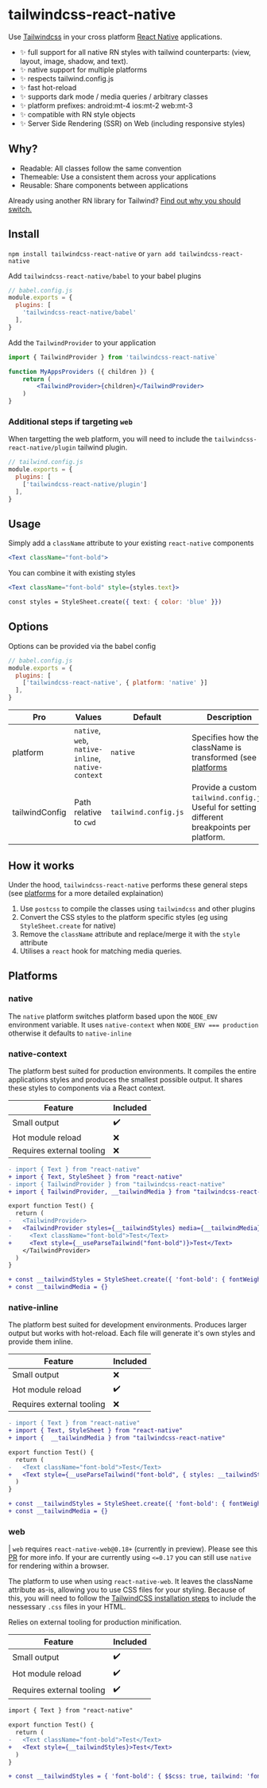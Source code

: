 # tailwindcss-react-native

Use [Tailwindcss](https://tailwindcss.com/) in your cross platform [React Native](https://reactnative.dev/) applications.

* :sparkles: full support for all native RN styles with tailwind counterparts: (view, layout, image, shadow, and text).
* :sparkles: native support for multiple platforms 
* :sparkles: respects tailwind.config.js
* :sparkles: fast hot-reload
* :sparkles: supports dark mode / media queries / arbitrary classes
* :sparkles: platform prefixes: android:mt-4 ios:mt-2 web:mt-3
* :sparkles: compatible with RN style objects
* :sparkles: Server Side Rendering (SSR) on Web (including responsive styles)

## Why?

* Readable: All classes follow the same convention
* Themeable: Use a consistent them across your applications
* Reusable: Share components between applications

Already using another RN library for Tailwind? [Find out why you should switch.](./docs/library-comparision.md)

## Install

`npm install tailwindcss-react-native` or `yarn add tailwindcss-react-native`

Add `tailwindcss-react-native/babel` to your babel plugins 

```js
// babel.config.js
module.exports = {
  plugins: [
    'tailwindcss-react-native/babel'
  ],
}
```
Add the `TailwindProvider` to your application

```jsx
import { TailwindProvider } from 'tailwindcss-react-native`

function MyAppsProviders ({ children }) {
    return (
        <TailwindProvider>{children}</TailwindProvider>
    )
}
```

### Additional steps if targeting `web`

When targetting the web platform, you will need to include the `tailwindcss-react-native/plugin` tailwind plugin.

```js
// tailwind.config.js
module.exports = {
  plugins: [
    ['tailwindcss-react-native/plugin']
  ],
}
```

## Usage

Simply add a `className` attribute to your existing `react-native` components

```jsx
<Text className="font-bold">
```

You can combine it with existing styles

```jsx
<Text className="font-bold" style={styles.text}>

const styles = StyleSheet.create({ text: { color: 'blue' }})
```



## Options

Options can be provided via the babel config

```js
// babel.config.js
module.exports = {
  plugins: [
    ['tailwindcss-react-native', { platform: 'native' }]
  ],
}
```

Pro      | Values               | Default  | Description         
---------|----------------------|----------|----------------------
platform | `native`, `web`, `native-inline`, `native-context` | `native` | Specifies how the className is transformed (see [platforms](#platforms) 
tailwindConfig | Path relative to `cwd` | `tailwind.config.js` | Provide a custom `tailwind.config.js`. Useful for setting different breakpoints per platform.


## How it works

Under the hood, `tailwindcss-react-native` performs these general steps (see [platforms](#platforms) for a more detailed explaination)

1. Use `postcss` to compile the classes using `tailwindcss` and other plugins
1. Convert the CSS styles to the platform specific styles (eg using `StyleSheet.create` for native)
1. Remove the `className` attribute and replace/merge it with the `style` attribute
1. Utilises a `react` hook for matching media queries.

## Platforms

### native

The `native` platform switches platform based upon the `NODE_ENV` environment variable. It uses `native-context` when `NODE_ENV === production` otherwise it defaults to `native-inline`

### native-context

The platform best suited for production environments. It compiles the entire applications styles and produces the smallest possible output. It shares these styles to components via a React context.

Feature | Included
------ | -------------
Small output | :heavy_check_mark: 
Hot module reload | :x: 
Requires external tooling | :x: 


```diff
- import { Text } from "react-native"
+ import { Text, StyleSheet } from "react-native"
- import { TailwindProvider } from "tailwindcss-react-native"
+ import { TailwindProvider, __tailwindMedia } from "tailwindcss-react-native"

export function Test() {
  return (
-   <TailwindProvider>
+   <TailwindProvider styles={__tailwindStyles} media={__tailwindMedia}>
-     <Text className="font-bold">Test</Text>
+     <Text style={__useParseTailwind("font-bold")}>Test</Text>
    </TailwindProvider>
  )
}

+ const __tailwindStyles = StyleSheet.create({ 'font-bold': { fontWeight: "700" }})
+ const __tailwindMedia = {}
```

### native-inline

The platform best suited for development environments. Produces larger output but works with hot-reload. Each file will generate it's own styles and provide them inline.

Feature | Included
------ | -------------
Small output | :x: 
Hot module reload | :heavy_check_mark: 
Requires external tooling | :x: 

```diff
- import { Text } from "react-native"
+ import { Text, StyleSheet } from "react-native"
+ import {  __tailwindMedia } from "tailwindcss-react-native"

export function Test() {
  return (
-   <Text className="font-bold">Test</Text>
+   <Text style={__useParseTailwind("font-bold", { styles: __tailwindStyles, media: __tailwindMedia})}>Test</Text>
  )
}

+ const __tailwindStyles = StyleSheet.create({ 'font-bold': { fontWeight: "700" }})
+ const __tailwindMedia = {}
```

### web

| `web` requires `react-native-web@0.18+` (currently in preview). Please see this [PR](https://github.com/necolas/react-native-web/pull/2248) for more info. If your are currently using `<=0.17` you can still use `native` for rendering within a browser.

The platform to use when using `react-native-web`. It leaves the className attribute as-is, allowing you to use CSS files for your styling. Because of this, you will need to follow the [TailwindCSS installation steps](https://tailwindcss.com/docs/installation) to include the nessessary `.css` files in your HTML.

Relies on external tooling for production minification.

Feature | Included
------ | -------------
Small output | :heavy_check_mark: 
Hot module reload | :heavy_check_mark: 
Requires external tooling | :heavy_check_mark: 

```diff
import { Text } from "react-native"

export function Test() {
  return (
-   <Text className="font-bold">Test</Text>
+   <Text style={__tailwindStyles}>Test</Text>
  )
}

+ const __tailwindStyles = { 'font-bold': { $$css: true, tailwind: 'font-bold' }}
```

##
